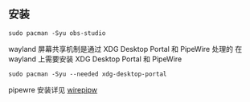 ## 安装
```shell
sudo pacman -Syu obs-studio
```
wayland 屏幕共享机制是通过 XDG Desktop Portal 和 PipeWire 处理的
在 wayland 上需要安装 XDG Desktop Portal 和 PipeWire
```shell
sudo pacman -Syu --needed xdg-desktop-portal 
```
pipewre 安装详见 [wirepipw](obsidian://open?vault=markdown&file=linux%2FArchlinux%20Install%20Guide%2FMedia%2FPipewire)
